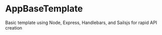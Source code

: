 # AppBaseTemplate
Basic template using Node, Express, Handlebars, and Sailsjs for rapid API creation
